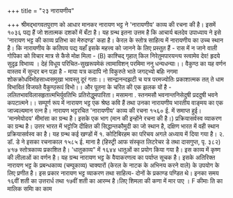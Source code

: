 +++
title = "२३ नारायणीय"

+++
श्रीमद्भागवतपुराण को आधार मानकर नारायण भट्ट ने 'नारायणीय' काव्य की रचना की है। इसमें १०३६ पद्य हैं जो शतात्मक दशकों में बँटा है। यह ग्रन्थ इतना उत्तम है कि आचार्य बलदेव उपाध्याय ने इसे 'नारायण भट्ट की काव्य प्रतिभा का मेरुदण्ड' कहा है। केरल के स्तोत्र साहित्य में नारायणीय का उच्च स्थान है। कि
नारायणीय के कतिपय पद्य यहाँ इसके महत्त्व को जानने के लिए प्रस्तुत हैं - रास में न जाने वाली गोपिका को विचार मात्र से कैसे मोक्ष मिला -
(B) काश्चिद् गृहात् किल निरेतुमपारयन्त्य
स्त्वामेव देव! हृदये सुदृढ़ विभाव्य । देहं विधूय परिचित-सुखरूपमेकं
त्वामाविशन् परमिमा ननु धन्यधन्याः।। वैकुण्ठ का यह वर्णन वास्तव में सुन्दर बन पड़ा है -
माया यत्र कदापि नो विकुरुते भाते जगद्भ्यो बहिः नगमा शोकक्रोधविमोहसाध्वसमुखा भावस्तु दूरं गताः।।
सान्द्रानन्दझटी च यत्र परमज्योतिः प्रकाशात्मक
तत् ते धाम विभावितं विजयते वैकुण्ठरूपं विभो।। और पूतना के चरित की एक झलक यों है -
ललितभावविलासहृतात्मभिर्युवतिभिः प्रतिरोद्धुमपारिता। मसामना . स्तनमसौ भवनान्तनिसेदुषी प्रददुषी भवने कपटात्मने।।
सम्पूर्ण रूप में नारायण भट्ट एक श्रेष्ठ कवि हैं तथा उनका नारायणीय भारतीय वाङ्मय का एक जाज्वल्यमान रत्न है।
नारायण भट्टरचित 'नारायणीय' काव्य की रचना १५६० ई. में समाप्त हुई। 'मानमेयोदय' मीमांसा का ग्रन्थ है। इसके एक भाग (मान की इन्होंने रचना की है।) प्रक्रियासर्वस्व व्याकरण का ग्रन्थ है। उत्तर भारत में भट्टोजि दीक्षित की सिद्धान्तकौमुदी का जो स्थान है, दक्षिण भारत में वही स्थान प्रक्रियासर्वस्व का है। यह ग्रन्थ कई खण्डों में १. कोटिबिरहम का परिचय अगले अध्याय में दिया गया है। २. डॉ. डे ने इसका रचनाकाल १५८५ ई. माना है
(हिस्ट्री आफ संस्कृत लिटरेचर डे तथा दासगुप्त, पृ. ३८२)
४१७
स्तोत्रकाव्य प्रकाशित है। 'धातुकाव्य" में १६४४ धातुओं का प्रयोग किया गया है। इस काव्य में कृष्ण की लीलाओं का वर्णन है। यह ग्रन्थ नारायण भट्ट के वैयाकरणत्व का पर्याप्त सूचक है। इसके अतिरिक्त नारायण भट्ट के प्रबन्धकाव्य (चम्पूकाव्य) चाक्यारों (केरल के नाटक के अभिनय करने वाले) के उपयोग के लिए प्रणीत है। इस प्रकार नारायण भट्ट व्याकरण तथा साहित्य- दोनों के प्रकाण्ड पण्डित थे। इनका समय १६वीं शती का उत्तरार्ध तथा १७वीं शती का आरम्भ है।लिए शिमला की कणा में मार पाए । F कीमाः ति का मालिक समिा का काम